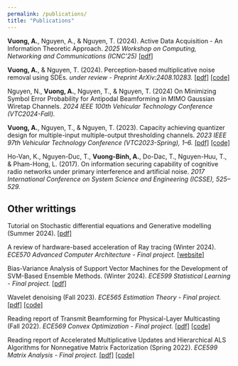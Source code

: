 ```yaml
---
permalink: /publications/
title: "Publications"
---
```

**Vuong, A.**, Nguyen, A., & Nguyen, T. (2024). Active Data Acquisition - An Information Theoretic Approach. *2025 Workshop on Computing, Networking and Communications (ICNC’25)* [[pdf]](../assets/pdfs/papers/active2024-v2.pdf)

**Vuong, A.**, & Nguyen, T. (2024). Perception-based multiplicative noise removal using SDEs. *under review - Preprint ArXiv:2408.10283.* [[pdf]](https://arxiv.org/pdf/2408.10283) [[code]](https://github.com/anvuongb/sde_multiplicative_noise_removal)

Nguyen, N., **Vuong, A.**, Nguyen, T., & Nguyen, T. (2024) On Minimizing Symbol Error Probability for Antipodal Beamforming in MIMO Gaussian Wiretap Channels. *2024 IEEE 100th Vehicular Technology Conference (VTC2024-Fall).*
 
**Vuong, A.**, Nguyen, T., & Nguyen, T. (2023). Capacity achieving quantizer design for multiple-input multiple-output thresholding channels. *2023 IEEE 97th Vehicular Technology Conference (VTC2023-Spring), 1–6.* [[pdf]](../assets/pdfs/papers/vtc2023.pdf) [[code]](https://github.com/anvuongb/quantization_codes_anon)

Ho-Van, K., Nguyen-Duc, T., **Vuong-Binh, A.**, Do-Dac, T., Nguyen-Huu, T., & Pham-Hong, L. (2017). On information securing capability of cognitive radio networks under primary interference and artificial noise. *2017 International Conference on System Science and Engineering (ICSSE), 525–529.*

## Other writtings

Tutorial on Stochastic differential equations and Generative modelling (Summer 2024). [[pdf]](../assets/pdfs/course_projects/Tutorial_on_Stochastic_differential_equations_and_Generative_modelling.pdf)

A review of hardware-based acceleration of Ray tracing (Winter 2024). *ECE570 Advanced Computer Architecture - Final project.* [[website]](https://me.anvuong.dev/ece570page/2024-03-19-final-project-report)

Bias-Variance Analysis of Support Vector Machines for the Development of SVM-Based Ensemble Methods. (Winter 2024). *ECE599 Statistical Learning - Final project.* [[pdf]](../assets/pdfs/course_projects/Stat_learn_project.pdf)

Wavelet denoising (Fall 2023). *ECE565 Estimation Theory - Final project.* [[pdf]](../assets/pdfs/course_projects/ECE565_project.pdf) [[code]](https://github.com/anvuongb/ece565_final)

Reading report of Transmit Beamforming for Physical-Layer Multicasting (Fall 2022). *ECE569 Convex Optimization - Final project.* [[pdf]](../assets/pdfs/course_projects/Convex_optimization_Final_project.pdf) [[code]](https://github.com/anvuongb/ece569_cvxopt_final)

Reading report of Accelerated Multiplicative Updates and Hierarchical ALS Algorithms for Nonnegative Matrix Factorization (Spring 2022). *ECE599 Matrix Analysis - Final project.* [[pdf]](../assets/pdfs/course_projects/Matrix_Analysis_final_project.pdf) [[code]](https://github.com/anvuongb/matrix-analysis-final)
